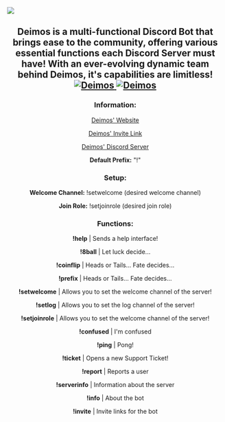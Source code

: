 <img src="https://cdn.discordapp.com/attachments/520896061070508032/520970809448333333/Deimos_Yee.jpg">
<h2 align="center">
    Deimos is a multi-functional Discord Bot that brings ease to the community, offering various essential functions each Discord Server       <strong>must</strong> have! With an ever-evolving dynamic team behind Deimos, it's capabilities are limitless!
    <a href="https://discordbots.org/bot/518388565634449408" >
  <img src="https://discordbots.org/api/widget/status/518388565634449408.svg" alt="Deimos" />
	<a href="https://discordbots.org/bot/518388565634449408" >
  <img src="https://discordbots.org/api/widget/owner/518388565634449408.svg" alt="Deimos" />
</a>
</a>
</h2>
<h3 align="center">
	Information:
</h3>
<p align="center">
	<a href="http://clementmichaud.com/">Deimos' Website</a>
</p>
<p align="center">
	<a href="http://bit.ly/deimosbot">Deimos' Invite Link</a>
</p>
<p align="center">
	<a href="http://bit.ly/deimosbotdiscord">Deimos' Discord Server</a>
</p>

<p align="center">
	<strong>Default Prefix:</strong> "!"
</p>
<h3 align="center">
	Setup:
</h3>
<p align="center">
	<strong>Welcome Channel:</strong> !setwelcome (desired welcome channel)
</p>
<p align="center">
	<strong>Join Role:</strong> !setjoinrole (desired join role)
</p>
<h3 align="center">
    Functions:
</h3>
<p align="center">
		<strong>!help</strong> | Sends a help interface!
    </p>
    <p align="center">
        <strong>!8ball</strong> | Let luck decide...
    </p>
    <p align="center">
        <strong>!coinflip</strong> | Heads or Tails... Fate decides...
    </p>
    <p align="center">
        <strong>!prefix</strong> | Heads or Tails... Fate decides...
    </p>
    <p align="center">
        <strong>!setwelcome</strong> | Allows you to set the welcome channel of the server!
    </p>
    <p align="center">
        <strong>!setlog</strong> | Allows you to set the log channel of the server!
    </p>
    <p align="center">
        <strong>!setjoinrole</strong> | Allows you to set the welcome channel of the server!
    </p>
    <p align="center">
        <strong>!confused</strong> | I'm confused
    </p>
    <p align="center">
        <strong>!ping</strong> | Pong!
    </p>
    <p align="center">
        <strong>!ticket</strong> | Opens a new Support Ticket!
    </p>
    <p align="center">
        <strong>!report</strong> | Reports a user
    </p>
    <p align="center">
        <strong>!serverinfo</strong> | Information about the server
    </p>
    <p align="center">
        <strong>!info</strong> | About the bot
    </p>
    <p align="center">
        <strong>!invite</strong> | Invite links for the bot
    </p>
